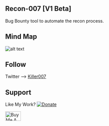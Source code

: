 ## Recon-007 [V1 Beta]
Bug Bounty tool to automate the recon process.

## Mind Map
![alt text](https://github.com/killeroo7/recon-007/blob/master/mindmap/Recon-007%5Bv1%5D%20.png)


## Follow
Twitter --> [Killer007](https://twitter.com/killer007p)

## Support 
Like My Work?
[![Donate](https://img.shields.io/badge/Donate-PayPal-green.svg)](https://www.paypal.com/cgi-bin/webscr?cmd=_s-xclick&hosted_button_id=59LH5AHNQ8XZW)

<a href="https://www.buymeacoffee.com/killer007" target="_blank"><img src="https://cdn.buymeacoffee.com/buttons/v2/default-yellow.png" alt="Buy Me A Coffee" style="height: 30px !important;width: 50px !important;" ></a>
